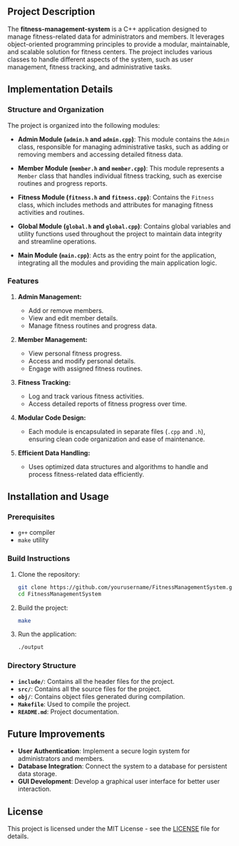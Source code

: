 ## Project Description
The **fitness-management-system** is a C++ application designed to manage fitness-related data for administrators and members. It leverages object-oriented programming principles to provide a modular, maintainable, and scalable solution for fitness centers. The project includes various classes to handle different aspects of the system, such as user management, fitness tracking, and administrative tasks.

## Implementation Details

### Structure and Organization
The project is organized into the following modules:

- **Admin Module (`admin.h` and `admin.cpp`)**: This module contains the `Admin` class, responsible for managing administrative tasks, such as adding or removing members and accessing detailed fitness data.
  
- **Member Module (`member.h` and `member.cpp`)**: This module represents a `Member` class that handles individual fitness tracking, such as exercise routines and progress reports.

- **Fitness Module (`fitness.h` and `fitness.cpp`)**: Contains the `Fitness` class, which includes methods and attributes for managing fitness activities and routines.

- **Global Module (`global.h` and `global.cpp`)**: Contains global variables and utility functions used throughout the project to maintain data integrity and streamline operations.

- **Main Module (`main.cpp`)**: Acts as the entry point for the application, integrating all the modules and providing the main application logic.

### Features

1. **Admin Management:**
   - Add or remove members.
   - View and edit member details.
   - Manage fitness routines and progress data.

2. **Member Management:**
   - View personal fitness progress.
   - Access and modify personal details.
   - Engage with assigned fitness routines.

3. **Fitness Tracking:**
   - Log and track various fitness activities.
   - Access detailed reports of fitness progress over time.

4. **Modular Code Design:**
   - Each module is encapsulated in separate files (`.cpp` and `.h`), ensuring clean code organization and ease of maintenance.

5. **Efficient Data Handling:**
   - Uses optimized data structures and algorithms to handle and process fitness-related data efficiently.

## Installation and Usage

### Prerequisites
- `g++` compiler
- `make` utility

### Build Instructions
1. Clone the repository:
    ```bash
    git clone https://github.com/yourusername/FitnessManagementSystem.git
    cd FitnessManagementSystem
    ```

2. Build the project:
    ```bash
    make
    ```

3. Run the application:
    ```bash
    ./output
    ```

### Directory Structure
- **`include/`**: Contains all the header files for the project.
- **`src/`**: Contains all the source files for the project.
- **`obj/`**: Contains object files generated during compilation.
- **`Makefile`**: Used to compile the project.
- **`README.md`**: Project documentation.

## Future Improvements
- **User Authentication**: Implement a secure login system for administrators and members.
- **Database Integration**: Connect the system to a database for persistent data storage.
- **GUI Development**: Develop a graphical user interface for better user interaction.

## License
This project is licensed under the MIT License - see the [LICENSE](LICENSE) file for details.

